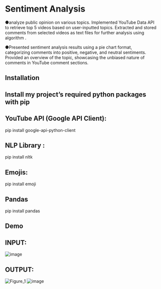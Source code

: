
# Sentiment Analysis

●analyze  public opinion on various topics. Implemented 
YouTube Data API to retrieve top 5 videos based on user-inputted topics. Extracted and stored comments 
from selected videos as text files for further analysis using algorithm .
 
●Presented sentiment analysis results using a pie chart format, categorizing comments into positive, negative, and neutral sentiments. Provided an overview of the topic, showcasing the unbiased nature of comments in YouTube comment sections.

## Installation

## Install my project’s required python packages with pip
## YouTube API (Google API Client):
pip install google-api-python-client
## NLP Library :
pip install nltk
## Emojis:
pip install emoji
## Pandas
pip install pandas

    
## Demo
## INPUT:
![image](https://github.com/Samihan23/sentinment-/assets/129836323/11f543e3-b26a-4d64-9c7a-b1cf160d1936)

## OUTPUT:
![Figure_1](https://github.com/Samihan23/sentinment-/assets/129836323/7f9ec1cb-096b-4ee4-bc37-3689a7294bba)
![image](https://github.com/Samihan23/sentinment-/assets/129836323/1a4170db-0665-4b94-821b-101213f5b725)
